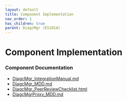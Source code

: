```yaml
---
layout: default
title: Component Implementation
nav_order: 1
has_children: true
parent: DiagcMgr (ES101A)
---
```

# Component Implementation
### Component Documentation

- [DiagcMgr_IntegrationManual.md](doc/DiagcMgr_IntegrationManual.md)
- [DiagcMgr_MDD.md](doc/DiagcMgr_MDD.md)
- [DiagcMgr_PeerReviewChecklist.html](doc/DiagcMgr_PeerReviewChecklist.html)
- [DiagcMgrProxy_MDD.md](doc/DiagcMgrProxy_MDD.md)

